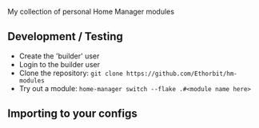 My collection of personal Home Manager modules

## Development / Testing
* Create the 'builder' user
* Login to the builder user
* Clone the repository: `git clone https://github.com/Ethorbit/hm-modules`
* Try out a module: `home-manager switch --flake .#<module name here>`

## Importing to your configs

